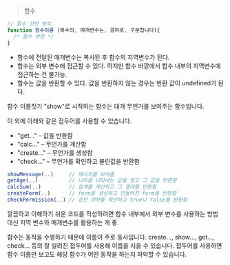 > 함수

```javascript
// 함수 선언 방식
function 함수이름 (복수의, 매개변수는, 콤마로, 구분합니다){
  /* 함수 본문 */
}
```

- 함수에 전달된 매개변수는 복사된 후 함수의 지역변수가 된다.
- 함수는 외부 변수에 접근할 수 있다. 하지만 함수 바깥에서 함수 내부의 지역변수에 접근하는 건 불가능.
- 함수는 값을 반환할 수 있다. 값을 반환하지 않는 경우는 반환 값이 undefined가 된다.


함수 이름짓기
"show"로 시작하는 함수는 대개 무언가를 보여주는 함수입니다.

이 외에 아래와 같은 접두어를 사용할 수 있습니다.

- "get…" – 값을 반환함
- "calc…" – 무언가를 계산함
- "create…" – 무언가를 생성함
- "check…" – 무언가를 확인하고 불린값을 반환함


```javascript
showMessage(..)     // 메시지를 보여줌
getAge(..)          // 나이를 나타내는 값을 얻고 그 값을 반환함
calcSum(..)         // 합계를 계산하고 그 결과를 반환함
createForm(..)      // form을 생성하고 만들어진 form을 반환함
checkPermission(..) // 승인 여부를 확인하고 true나 false를 반환함
```

깔끔하고 이해하기 쉬운 코드를 작성하려면 함수 내부에서 외부 변수를 사용하는 방법 대신 지역 변수와 매개변수를 활용하는 게 좋.

함수는 동작을 수행하기 때문에 이름이 주로 동사입니다.
create…, show…, get…, check… 등의 잘 알려진 접두어를 사용해 이름을 지을 수 있습니다. 
접두어를 사용하면 함수 이름만 보고도 해당 함수가 어떤 동작을 하는지 파악할 수 있습니다.
